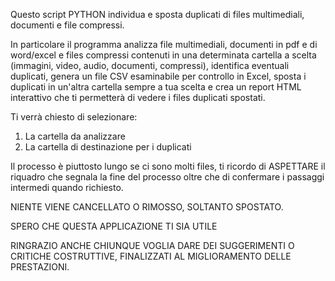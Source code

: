 Questo script PYTHON individua e sposta duplicati di files multimediali, documenti e file compressi.

In particolare il programma analizza file multimediali, documenti in pdf e di word/excel e files compressi contenuti in una determinata cartella a scelta (immagini, video, audio, documenti, compressi), identifica eventuali duplicati,
 genera un file CSV esaminabile per controllo in Excel, sposta i duplicati in un'altra cartella sempre a tua scelta e crea un report HTML interattivo che ti permetterà di vedere i files duplicati spostati.
   
Ti verrà chiesto di selezionare:
1. La cartella da analizzare
2. La cartella di destinazione per i duplicati

Il processo è piuttosto lungo se ci sono molti files, ti ricordo di ASPETTARE il riquadro che segnala la fine del processo oltre che di confermare i passaggi intermedi quando richiesto.
  

NIENTE VIENE CANCELLATO O RIMOSSO, SOLTANTO SPOSTATO. 

SPERO CHE QUESTA APPLICAZIONE TI SIA UTILE 

RINGRAZIO ANCHE CHIUNQUE VOGLIA DARE DEI SUGGERIMENTI O CRITICHE COSTRUTTIVE,
FINALIZZATI AL MIGLIORAMENTO DELLE PRESTAZIONI.


